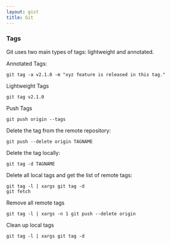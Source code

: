 ```yaml
---
layout: gist
title: Git
---
```


### Tags

Git uses two main types of tags: lightweight and annotated.

Annotated Tags:
```
git tag -a v2.1.0 -m "xyz feature is released in this tag."
```

Lightweight Tags
```
git tag v2.1.0
```

Push Tags
```
git push origin --tags
```

Delete the tag from the remote repository:
```
git push --delete origin TAGNAME
```

Delete the tag locally:
```
git tag -d TAGNAME
```

Delete all local tags and get the list of remote tags:
```
git tag -l | xargs git tag -d
git fetch
```

Remove all remote tags
```
git tag -l | xargs -n 1 git push --delete origin
```

Clean up local tags
```
git tag -l | xargs git tag -d
```

